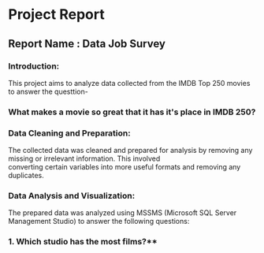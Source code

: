 # Project Report

## Report Name : Data Job Survey

### Introduction:
This project aims to analyze data collected from the IMDB Top 250 movies to answer the questtion- <br>
### What makes a movie so great that it has it's place in IMDB 250?

### Data Cleaning and Preparation:
The collected data was cleaned and prepared for analysis by removing any missing or irrelevant information. This involved <br>
converting certain variables into more useful formats and removing any duplicates.

### Data Analysis and Visualization:
The prepared data was analyzed using MSSMS (Microsoft SQL Server Management Studio) to answer the following questions:

### 1. Which studio has the most films?**

